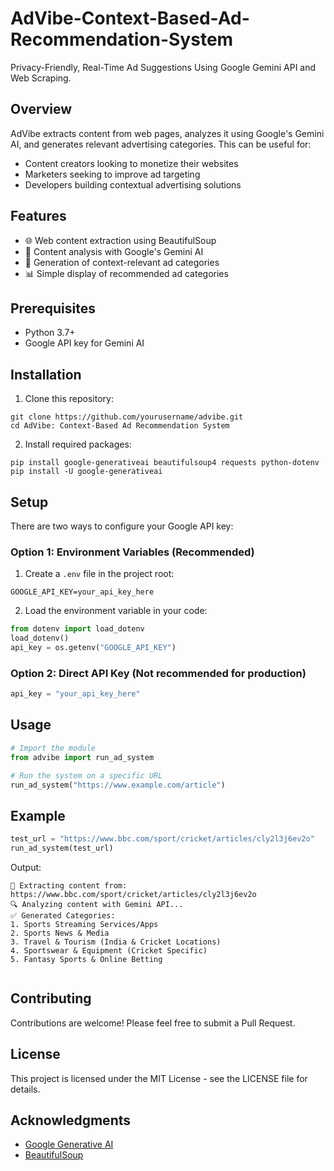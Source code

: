 # AdVibe-Context-Based-Ad-Recommendation-System
Privacy-Friendly, Real-Time Ad Suggestions Using Google Gemini API and Web Scraping.


## Overview

AdVibe extracts content from web pages, analyzes it using Google's Gemini AI, and generates relevant advertising categories. This can be useful for:

- Content creators looking to monetize their websites
- Marketers seeking to improve ad targeting
- Developers building contextual advertising solutions

## Features

- 🌐 Web content extraction using BeautifulSoup
- 🧠 Content analysis with Google's Gemini AI
- 🎯 Generation of context-relevant ad categories
- 📊 Simple display of recommended ad categories

## Prerequisites

- Python 3.7+
- Google API key for Gemini AI

## Installation

1. Clone this repository:
```
git clone https://github.com/yourusername/advibe.git
cd AdVibe: Context-Based Ad Recommendation System
```

2. Install required packages:
```
pip install google-generativeai beautifulsoup4 requests python-dotenv
pip install -U google-generativeai
```

## Setup

There are two ways to configure your Google API key:

### Option 1: Environment Variables (Recommended)
1. Create a `.env` file in the project root:
```
GOOGLE_API_KEY=your_api_key_here
```

2. Load the environment variable in your code:
```python
from dotenv import load_dotenv
load_dotenv()
api_key = os.getenv("GOOGLE_API_KEY")
```

### Option 2: Direct API Key (Not recommended for production)
```python
api_key = "your_api_key_here"
```

## Usage

```python
# Import the module
from advibe import run_ad_system

# Run the system on a specific URL
run_ad_system("https://www.example.com/article")
```

## Example

```python
test_url = "https://www.bbc.com/sport/cricket/articles/cly2l3j6ev2o"
run_ad_system(test_url)
```

Output:
```
🚀 Extracting content from: https://www.bbc.com/sport/cricket/articles/cly2l3j6ev2o
🔍 Analyzing content with Gemini API...
✅ Generated Categories: 
1. Sports Streaming Services/Apps
2. Sports News & Media
3. Travel & Tourism (India & Cricket Locations)
4. Sportswear & Equipment (Cricket Specific)
5. Fantasy Sports & Online Betting


```

## Contributing

Contributions are welcome! Please feel free to submit a Pull Request.

## License

This project is licensed under the MIT License - see the LICENSE file for details.

## Acknowledgments

- [Google Generative AI](https://ai.google.dev/)
- [BeautifulSoup](https://www.crummy.com/software/BeautifulSoup/)
